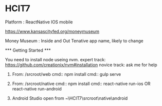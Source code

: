 # HCIT7

Platform : 
ReactNative IOS mobile

https://www.kansascityfed.org/moneymuseum

Money Museum : Inside and Out 
Tenative app name, likely to change 




*** Getting Started ***

You need to install node useing nvm.
expert track: https://github.com/creationix/nvm#installation
novice track: ask me for help

1) From: /srcroot/web
	cmd:: npm install
	cmd:: gulp serve

2) From: /srcroot/native
	cmd:: npm install
	cmd:: react-native run-ios OR react-native run-android

3. Android Studio open from ~\HCIT7\srcroot\native\android




